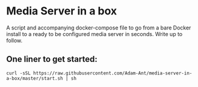 # Media Server in a box

A script and accompanying docker-compose file to go from a bare Docker install to a ready to be configured media server in seconds. Write up to follow. 

## One liner to get started:
``` curl -sSL https://raw.githubusercontent.com/Adam-Ant/media-server-in-a-box/master/start.sh | sh ```
